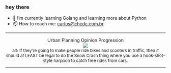 ### hey there 

- :seedling: I’m currently learning Golang and learning more about Python
- :mailbox: How to reach me: carlos@chcdc.com.br


---


<!-- xkcd -->
<p align="center">Urban Planning Opinion Progression</br><img src=https://imgs.xkcd.com/comics/urban_planning_opinion_progression.png></br><font size =2>alt: If they're going to make people ride bikes and scooters in traffic, then it should at LEAST be legal to do the Snow Crash thing where you use a hook-shot-style harpoon to catch free rides from cars.</br></font></p></table></p> 


<!-- xkcd -->
---

